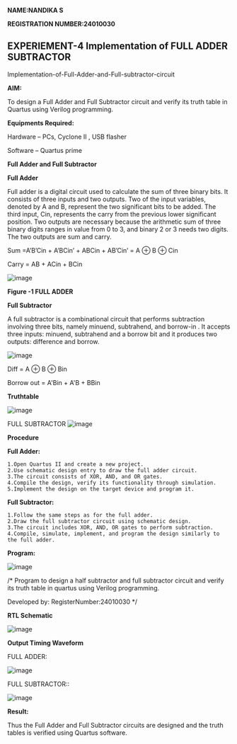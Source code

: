 **NAME:NANDIKA S**


**REGISTRATION NUMBER:24010030**

## EXPERIEMENT-4 Implementation of FULL ADDER SUBTRACTOR

Implementation-of-Full-Adder-and-Full-subtractor-circuit

**AIM:**

To design a Full Adder and Full Subtractor circuit and verify its truth table in Quartus using Verilog programming.

**Equipments Required:**

Hardware – PCs, Cyclone II , USB flasher

Software – Quartus prime

**Full Adder and Full Subtractor**

**Full Adder**

Full adder is a digital circuit used to calculate the sum of three binary bits. It consists of three inputs and two outputs. Two of the input variables, denoted by A and B, represent the two significant bits to be added. The third input, Cin, represents the carry from the previous lower significant position. Two outputs are necessary because the arithmetic sum of three binary digits ranges in value from 0 to 3, and binary 2 or 3 needs two digits. The two outputs are sum and carry.

Sum =A’B’Cin + A’BCin’ + ABCin + AB’Cin’ = A ⊕ B ⊕ Cin 

Carry = AB + ACin + BCin

![image](https://github.com/naavaneetha/FULL_ADDER_SUBTRACTOR/assets/154305477/0f30ba51-5ffb-4198-845f-18e054f675e7)

**Figure -1 FULL ADDER**

**Full Subtractor**

A full subtractor is a combinational circuit that performs subtraction involving three bits, namely minuend, subtrahend, and borrow-in . It accepts three inputs: minuend, subtrahend and a borrow bit and it produces two outputs: difference and borrow.

![image](https://github.com/naavaneetha/FULL_ADDER_SUBTRACTOR/assets/154305477/02b24f51-ab51-4304-9ad6-7b81ffc1ead5)

Diff = A ⊕ B ⊕ Bin 

Borrow out = A'Bin + A'B + BBin

**Truthtable**

![image](https://github.com/user-attachments/assets/24a165b9-62dd-4b84-806a-9055e0410b50)

FULL SUBTRACTOR 
![image](https://github.com/user-attachments/assets/680f0333-abc8-4efe-ad5c-17f6116b8165)


**Procedure**

**Full Adder:**

    1.Open Quartus II and create a new project.
    2.Use schematic design entry to draw the full adder circuit. 
    3.The circuit consists of XOR, AND, and OR gates. 
    4.Compile the design, verify its functionality through simulation. 
    5.Implement the design on the target device and program it.

**Full Subtractor:** 

    1.Follow the same steps as for the full adder. 
    2.Draw the full subtractor circuit using schematic design. 
    3.The circuit includes XOR, AND, OR gates to perform subtraction. 
    4.Compile, simulate, implement, and program the design similarly to the full adder.

**Program:**

![image](https://github.com/user-attachments/assets/db33db3f-5736-411f-858b-3a071b9ff75c)


/* Program to design a half subtractor and full subtractor circuit and verify its truth table in quartus using Verilog programming. 

Developed by: RegisterNumber:24010030
*/

**RTL Schematic**

![image](https://github.com/user-attachments/assets/dd0f9752-81b6-4bb3-8db2-5d740b806f73)


**Output Timing Waveform**

FULL ADDER:

![image](https://github.com/user-attachments/assets/1dc7dce4-b986-4bde-894a-6ec4f84028db)

FULL SUBTRACTOR::

![image](https://github.com/user-attachments/assets/de9fc047-101f-4680-8b60-2b9363ee70e7)


**Result:**

Thus the Full Adder and Full Subtractor circuits are designed and the truth tables is verified using Quartus software.



